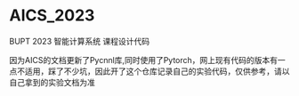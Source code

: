 # AICS_2023

BUPT 2023 智能计算系统 课程设计代码

因为AICS的文档更新了Pycnnl库,同时使用了Pytorch，网上现有代码的版本有一点不适用，踩了不少坑，因此开了这个仓库记录自己的实验代码，仅供参考，请以自己拿到的实验文档为准
